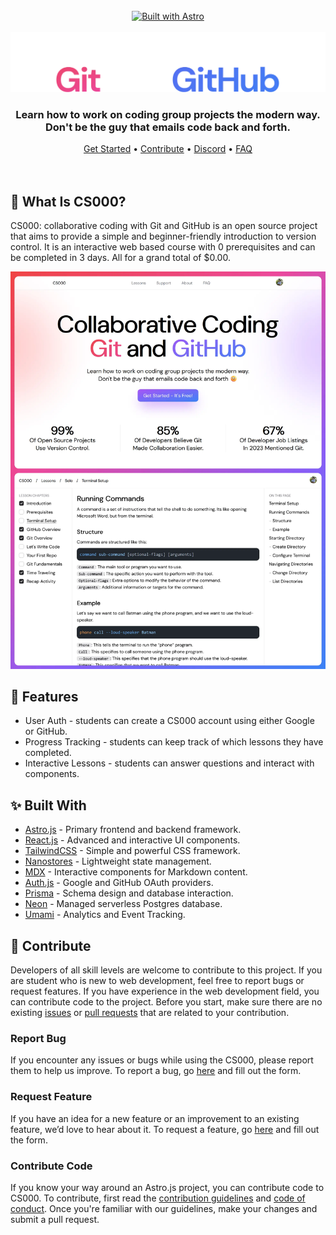 <br />

<div align="center">
    <a href="https://astro.build">
        <img src="https://astro.badg.es/v2/built-with-astro/small.svg" alt="Built with Astro" width="192" height="32">
    </a>
</div>

<br />

<picture>
  <source media="(prefers-color-scheme: dark)" srcset="./docs/banner-dark.webp">
  <source media="(prefers-color-scheme: light)" srcset="./docs/banner-light.webp">
  <img alt="CS000 Banner" src="./docs/banner-dark.webp">
</picture>

<br />

<div align="center">
  <h3>
    Learn how to work on coding group projects the modern way.
    <br />
    Don't be the guy that emails code back and forth.
  </h3>
  <a href="/https://cs000.dev/">Get Started</a> •
   <a href="/https://cs000.dev/contribute">Contribute</a> •
   <a href="/https://discord.gg/cJxBsq8Qmh">Discord</a> •
  <a href="/https://cs000.dev/about#faq">FAQ</a>
</div>

<br />
<br />

## 💭 What Is CS000?

CS000: collaborative coding with Git and GitHub is an open source project that aims to provide a simple and beginner-friendly introduction to version control. It is an interactive web based course with 0 prerequisites and can be completed in 3 days. All for a grand total of $0.00.

![CS000 Demo](./docs/CS00-demo.webp)

## 🚀 Features

-   User Auth - students can create a CS000 account using either Google or GitHub.
-   Progress Tracking - students can keep track of which lessons they have completed.
-   Interactive Lessons - students can answer questions and interact with components.

## ✨ Built With

-   [Astro.js](https://astro.build) - Primary frontend and backend framework.
-   [React.js](https://react.dev) - Advanced and interactive UI components.
-   [TailwindCSS](https://tailwindcss.com) - Simple and powerful CSS framework.
-   [Nanostores](https://github.com/nanostores/nanostores) - Lightweight state management.
-   [MDX](https://mdxjs.com) - Interactive components for Markdown content.
-   [Auth.js](https://authjs.dev) - Google and GitHub OAuth providers.
-   [Prisma](https://prisma.io) - Schema design and database interaction.
-   [Neon](https://neon.tech) - Managed serverless Postgres database.
-   [Umami](https://umami.is/) - Analytics and Event Tracking.

## 💖 Contribute

Developers of all skill levels are welcome to contribute to this project. If you are student who is new to web development, feel free to report bugs or request features. If you have experience in the web development field, you can contribute code to the project. Before you start, make sure there are no existing [issues](https://github.com/anav5704/CS000/issues) or [pull requests](https://github.com/anav5704/CS000/pulls) that are related to your contribution.

### Report Bug

If you encounter any issues or bugs while using the CS000, please report them to help us improve. To report a bug, go [here](https://github.com/anav5704/CS000/issues/new?template=bug_report.md&title=[BUG]) and fill out the form.

### Request Feature

If you have an idea for a new feature or an improvement to an existing feature, we’d love to hear about it. To request a feature, go [here](https://github.com/anav5704/CS000/issues/new?template=feature_request.md&title=[FEATURE]) and fill out the form.

### Contribute Code

If you know your way around an Astro.js project, you can contribute code to CS000. To contribute, first read the [contribution guidelines](https://github.com/anav5704/CS000/blob/main/.github/CONTRIBUTING.md) and [code of conduct](https://github.com/anav5704/CS000/blob/main/.github/CODE_OF_CONDUCT.md). Once you're familiar with our guidelines, make your changes and submit a pull request.

